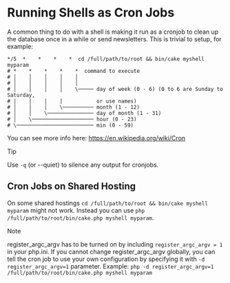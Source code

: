 # Running Shells as Cron Jobs

A common thing to do with a shell is making it run as a cronjob to
clean up the database once in a while or send newsletters. This is
trivial to setup, for example:

``` text
*/5  *    *    *    *  cd /full/path/to/root && bin/cake myshell myparam
# *    *    *    *    *  command to execute
# │    │    │    │    │
# │    │    │    │    │
# │    │    │    │    \───── day of week (0 - 6) (0 to 6 are Sunday to Saturday,
# |    |    |    |           or use names)
# │    │    │    \────────── month (1 - 12)
# │    │    \─────────────── day of month (1 - 31)
# │    \──────────────────── hour (0 - 23)
# \───────────────────────── min (0 - 59)
```

You can see more info here: <https://en.wikipedia.org/wiki/Cron>

> [!TIP]
> Use `-q` (or <span class="title-ref">--quiet</span>) to silence any output for cronjobs.

## Cron Jobs on Shared Hosting

On some shared hostings `cd /full/path/to/root && bin/cake myshell myparam`
might not work. Instead you can use
`php /full/path/to/root/bin/cake.php myshell myparam`.

> [!NOTE]
> register_argc_argv has to be turned on by including `register_argc_argv = 1` in your php.ini. If you cannot change register_argc_argv globally,
> you can tell the cron job to use your own configuration by
> specifying it with `-d register_argc_argv=1` parameter. Example: `php -d register_argc_argv=1 /full/path/to/root/bin/cake.php myshell myparam`
